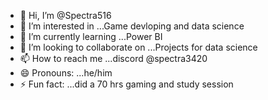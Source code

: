 - 👋 Hi, I’m @Spectra516
- 👀 I’m interested in ...Game devloping and data science
- 🌱 I’m currently learning ...Power BI   
- 💞️ I’m looking to collaborate on ...Projects for data science
- 📫 How to reach me ...discord @spectra3420
- 😄 Pronouns: ...he/him
- ⚡ Fun fact: ...did a 70 hrs gaming and study session

<!---
Spectra516/Spectra516 is a ✨ special ✨ repository because its `README.md` (this file) appears on your GitHub profile.
You can click the Preview link to take a look at your changes.
--->
